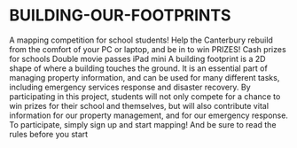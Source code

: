 # BUILDING-OUR-FOOTPRINTS
A mapping competition for school students! Help the Canterbury rebuild from the comfort of your PC or laptop, and be in to win PRIZES! Cash prizes for schools Double movie passes iPad mini  A building footprint is a 2D shape of where a building touches the ground. It is an essential part of managing property information, and can be used for many different tasks, including emergency services response and disaster recovery.  By participating in this project, students will not only compete for a chance to win prizes for their school and themselves, but will also contribute vital information for our property management, and for our emergency response.  To participate, simply sign up and start mapping! And be sure to read the rules before you start
